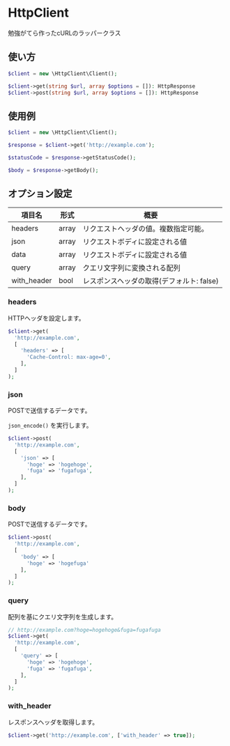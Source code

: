 # HttpClient

勉強がてら作ったcURLのラッパークラス

## 使い方

```php
$client = new \HttpClient\Client();

$client->get(string $url, array $options = []): HttpResponse
$client->post(string $url, array $options = []): HttpResponse
```

## 使用例

```php
$client = new \HttpClient\Client();

$response = $client->get('http://example.com');

$statusCode = $response->getStatusCode();

$body = $response->getBody();
```

## オプション設定

|項目名|形式|概要|
|---|---|---|
|headers|array|リクエストヘッダの値。複数指定可能。|
|json|array|リクエストボディに設定される値|
|data|array|リクエストボディに設定される値|
|query|array|クエリ文字列に変換される配列|
|with_header|bool|レスポンスヘッダの取得(デフォルト: false)|

### headers

HTTPヘッダを設定します。

```php
$client->get(
  'http://example.com',
  [
    'headers' => [
      'Cache-Control: max-age=0',
    ],
  ]
);
```

### json

POSTで送信するデータです。

`json_encode()` を実行します。

```php
$client->post(
  'http://example.com',
  [
    'json' => [
      'hoge' => 'hogehoge',
      'fuga' => 'fugafuga',
    ],
  ]
);
```

### body

POSTで送信するデータです。

```php
$client->post(
  'http://example.com',
  [
    'body' => [
      'hoge' => 'hogefuga'
    ],
  ]
);
```

### query

配列を基にクエリ文字列を生成します。

```php
// http://example.com?hoge=hogehoge&fuga=fugafuga
$client->get(
  'http://example.com',
  [
    'query' => [
      'hoge' => 'hogehoge',
      'fuga' => 'fugafuga',
    ],
  ]
);
```

### with_header

レスポンスヘッダを取得します。

```php
$client->get('http://example.com', ['with_header' => true]);
```